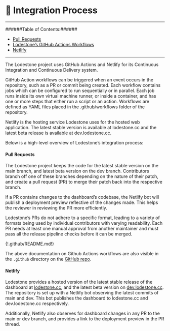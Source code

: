 # 🧲 Integration Process

---
######Table of Contents:######
* [Pull Requests](#pull-requests)
* [Lodestone’s GitHub Actions Workflows](#lodestones-github-actions-workflows)
* [Netlify](#netlify)
---
The Lodestone project uses GitHub Actions and Netlify for its Continuous Integration and Continuous Delivery system.

GitHub Action workflows can be triggered when an event occurs in the repository, such as a PR or commit being created. Each workflow contains jobs which can be configured to run sequentially or in parallel. Each job runs inside its own virtual machine runner, or inside a container, and has one or more steps that either run a script or an action. Workflows are defined as YAML files placed in the .github/workflows folder of the repository.

Netlify is the hosting service Lodestone uses for the hosted web application. The latest stable version is available at lodestone.cc and the latest beta release is available at dev.lodestone.cc.

Below is a high-level overview of Lodestone’s integration process:

#### Pull Requests

The Lodestone project keeps the code for the latest stable version on the main branch, and latest beta version on the dev branch. Contributors branch off one of these branches depending on the nature of their patch, and create a pull request (PR) to merge their patch back into the respective branch. 

If a PR contains changes to the dashboard’s codebase, the Netlify bot will publish a deployment preview reflective of the changes made. This helps the reviewer in reviewing the PR more efficiently.

Lodestone’s PRs do not adhere to a specific format, leading to a variety of formats being used by individual contributors with varying readability. Each PR needs at least one manual approval from another maintainer and must pass all the release pipeline checks before it can be merged.

{!.github/README.md!}

The above documentation on Github Actions workflows are also visible in the `.github` directory on the [GitHub repo](https://github.com/Lodestone-Team/lodestone/.github/README.md).

#### Netlify

Lodestone provides a hosted version of the latest stable release of the dashboard at [lodestone.cc](https://lodestone.cc), and the latest beta version on [dev.lodestone.cc](https://dev.lodestone.cc). The repository is set up with a Netlify bot observing the latest commits of main and dev. This bot publishes the dashboard to lodestone.cc and dev.lodestone.cc respectively.   

Additionally, Netlify also observes for dashboard changes in any PR to the main or dev branch, and provides a link to the deployment preview in the PR thread.